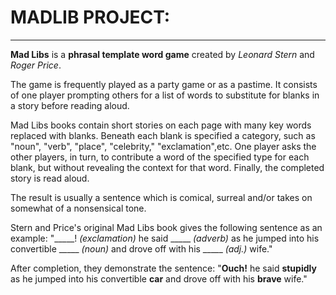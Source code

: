 #						                       MADLIB PROJECT:
--------------------------------------------------------------------------------------------------------------

**Mad Libs** is a **phrasal template word game** created by *Leonard Stern* and *Roger Price*.

The game is frequently played as a party game or as a pastime. It consists of one player prompting others for a list of words to substitute for blanks in a story before reading aloud.

Mad Libs books contain short stories on each page with many key words replaced with blanks. Beneath each blank is specified a category, such as "noun", "verb", "place", "celebrity," "exclamation",etc. One player asks the other players, in turn, to contribute a word of the specified type for each blank, but without revealing the context for that word. Finally, the completed story is read aloud. 

The result is usually a sentence which is comical, surreal and/or takes on somewhat of a nonsensical tone.

Stern and Price's original Mad Libs book gives the following sentence as an example:
"_____! *(exclamation)* he said _____ *(adverb)* as he jumped into his convertible _____ *(noun)* and drove off with his _____ *(adj.)* wife."

After completion, they demonstrate the sentence:
"**Ouch!** he said **stupidly** as he jumped into his convertible **car** and drove off with his **brave** wife."


